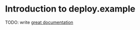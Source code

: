 # Introduction to deploy.example

TODO: write [great documentation](http://jacobian.org/writing/what-to-write/)
